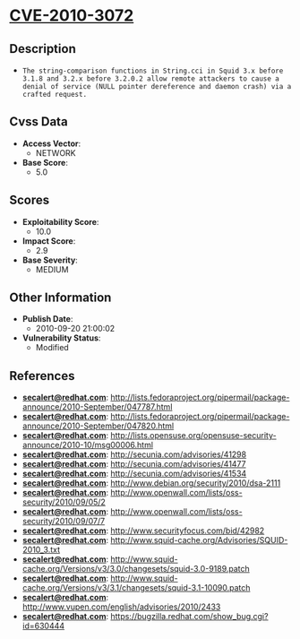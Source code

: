 
# [CVE-2010-3072](http://lists.fedoraproject.org/pipermail/package-announce/2010-September/047787.html)

## Description

- `The string-comparison functions in String.cci in Squid 3.x before 3.1.8 and 3.2.x before 3.2.0.2 allow remote attackers to cause a denial of service (NULL pointer dereference and daemon crash) via a crafted request.`

## Cvss Data

- **Access Vector**:
  - NETWORK
- **Base Score**:
  - 5.0

## Scores

- **Exploitability Score**:
  - 10.0
- **Impact Score**:
  - 2.9
- **Base Severity**:
  - MEDIUM

## Other Information

- **Publish Date**:
  - 2010-09-20 21:00:02
- **Vulnerability Status**:
  - Modified

## References

- **secalert@redhat.com**: http://lists.fedoraproject.org/pipermail/package-announce/2010-September/047787.html
- **secalert@redhat.com**: http://lists.fedoraproject.org/pipermail/package-announce/2010-September/047820.html
- **secalert@redhat.com**: http://lists.opensuse.org/opensuse-security-announce/2010-10/msg00006.html
- **secalert@redhat.com**: http://secunia.com/advisories/41298
- **secalert@redhat.com**: http://secunia.com/advisories/41477
- **secalert@redhat.com**: http://secunia.com/advisories/41534
- **secalert@redhat.com**: http://www.debian.org/security/2010/dsa-2111
- **secalert@redhat.com**: http://www.openwall.com/lists/oss-security/2010/09/05/2
- **secalert@redhat.com**: http://www.openwall.com/lists/oss-security/2010/09/07/7
- **secalert@redhat.com**: http://www.securityfocus.com/bid/42982
- **secalert@redhat.com**: http://www.squid-cache.org/Advisories/SQUID-2010_3.txt
- **secalert@redhat.com**: http://www.squid-cache.org/Versions/v3/3.0/changesets/squid-3.0-9189.patch
- **secalert@redhat.com**: http://www.squid-cache.org/Versions/v3/3.1/changesets/squid-3.1-10090.patch
- **secalert@redhat.com**: http://www.vupen.com/english/advisories/2010/2433
- **secalert@redhat.com**: https://bugzilla.redhat.com/show_bug.cgi?id=630444
